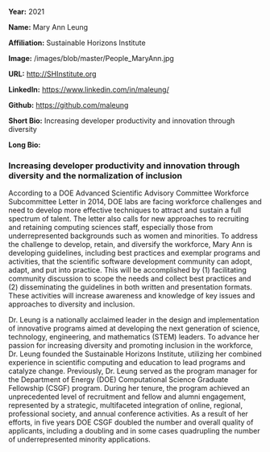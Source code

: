**Year:** 2021

**Name:** Mary Ann Leung

**Affiliation:** Sustainable Horizons Institute

**Image:** /images/blob/master/People_MaryAnn.jpg

**URL:** http://SHInstitute.org 

**LinkedIn:** https://www.linkedin.com/in/maleung/ 

**Github:** https://github.com/maleung

**Short Bio:** Increasing developer productivity and innovation through diversity 

**Long Bio:** 
### Increasing developer productivity and innovation through diversity and the normalization of inclusion
According to a DOE Advanced Scientific Advisory Committee Workforce Subcommittee Letter in 2014, DOE labs are facing workforce challenges and need to develop more effective techniques to attract and sustain a full spectrum of talent. The letter also calls for new approaches to recruiting and retaining computing sciences staff, especially those from underrepresented backgrounds such as women and minorities.  To address the challenge to develop, retain, and diversify the workforce, Mary Ann is developing guidelines, including best practices and exemplar programs and activities, that the scientific software development community can adopt, adapt, and put into practice.  This will be accomplished by (1) facilitating community discussion to scope the needs and collect best practices and (2) disseminating the guidelines in both written and presentation formats. These activities will increase awareness and knowledge of key issues and approaches to diversity and inclusion.
 
Dr. Leung is a nationally acclaimed leader in the design and implementation of innovative programs aimed at developing the next generation of science, technology, engineering, and mathematics (STEM) leaders. To advance her passion for increasing diversity and promoting inclusion in the workforce, Dr. Leung founded the Sustainable Horizons Institute, utilizing her combined experience in scientific computing and education to lead programs and catalyze change. Previously, Dr. Leung served as the program manager for the Department of Energy (DOE) Computational Science Graduate Fellowship (CSGF) program. During her tenure, the program achieved an unprecedented level of recruitment and fellow and alumni engagement, represented by a strategic, multifaceted integration of online, regional, professional society, and annual conference activities. As a result of her efforts, in five years DOE CSGF doubled the number and overall quality of applicants, including a doubling and in some cases quadrupling the number of underrepresented minority applications.
